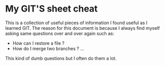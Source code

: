 # My GIT'S sheet cheat

This is a collection of useful pieces of information I found useful as I learned GIT. The reason for this document is because I always find myself asking same questions over and over again such as:

- How can I restore a file ?
- How do I merge two branches ?
 ...

This kind of dumb questions but I often do them a lot.
